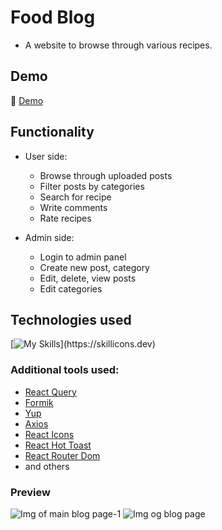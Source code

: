 # Food Blog 
  
+ A website to browse through various recipes. 

## Demo
:eyes: [Demo](https://food-blog.ingasiu.online/#/)

## Functionality 

- User side:
  - Browse through uploaded posts
  - Filter posts by categories
  - Search for recipe
  - Write comments
  - Rate recipes
 
 - Admin side:
    - Login to admin panel
    - Create new post, category
    - Edit, delete, view posts
    - Edit categories
     
## Technologies used
[![My Skills](https://skillicons.dev/icons?i=js,react,styledcomponents,materialui,nodejs,mongodb,)](https://skillicons.dev)
  
  ### Additional tools used:
  
 - [React Query](https://www.npmjs.com/package/react-query)
 - [Formik](https://www.npmjs.com/package/formik)
 - [Yup](https://www.npmjs.com/package/yup)
 - [Axios](https://www.npmjs.com/package/axios)
 - [React Icons](https://www.npmjs.com/package/react-icons)
 - [React Hot Toast](https://react-hot-toast.com/)
 - [React Router Dom](https://www.npmjs.com/package/react-router-dom)
 - and others 


### Preview

![Img of main blog page-1](https://i.imgur.com/41XKlFV.png)
![Img og blog page](https://i.imgur.com/0Yv5aPq.png)
